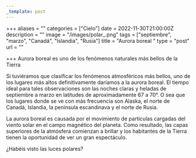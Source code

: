 ```yaml
---
_template: post
---
```




+++
aliases = ""
categories = ["Cielo"]
date = 2022-11-30T21:00:00Z
description = ""
image = "/images/polar_.png"
tags = ["septiembre", "marzo", "Canadá", "Islandia", "Rusia"]
title = "Aurora boreal "
type = "post"
url = ""

+++
Aurora boreal es uno de los fenómenos naturales más bellos de la Tierra  
  
Si tuviéramos que clasificar los fenómenos atmosféricos más bellos, uno de los lugares más altos definitivamente daríamos a la aurora boreal. El tiempo ideal para tales observaciones son las noches claras y heladas de septiembre a marzo en latitudes de aproximadamente 67 a 70°. O sea que los lugares donde se ve con más frecuencia son Alaska, el norte de Canadá, Islandia, la península escandinava y el norte de Rusia.  
  
La aurora boreal es causada por el movimiento de partículas cargadas del viento solar en el campo magnético del planeta. Como resultado, las capas superiores de la atmósfera comienzan a brillar y los habitantes de la Tierra tienen la oportunidad de ver un gran espectáculo.  
  
¿Habéis visto las luces polares?
